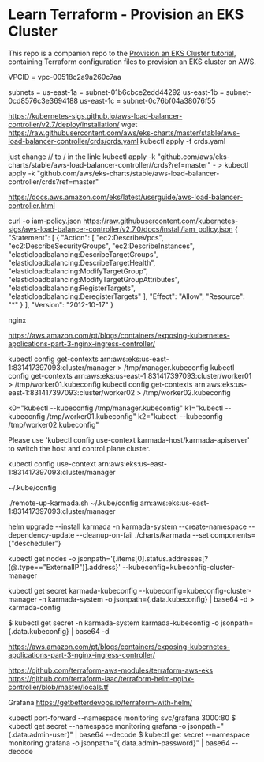# Learn Terraform - Provision an EKS Cluster

This repo is a companion repo to the [Provision an EKS Cluster tutorial](https://developer.hashicorp.com/terraform/tutorials/kubernetes/eks), containing
Terraform configuration files to provision an EKS cluster on AWS.


VPCID = vpc-00518c2a9a260c7aa

subnets = 
us-east-1a = subnet-01b6cbce2edd44292
us-east-1b = subnet-0cd8576c3e3694188
us-east-1c = subnet-0c76bf04a38076f55




https://kubernetes-sigs.github.io/aws-load-balancer-controller/v2.7/deploy/installation/
wget https://raw.githubusercontent.com/aws/eks-charts/master/stable/aws-load-balancer-controller/crds/crds.yaml
kubectl apply -f crds.yaml

just change // to / in the link:
kubectl apply -k "github.com/aws/eks-charts/stable/aws-load-balancer-controller//crds?ref=master" - >
kubectl apply -k "github.com/aws/eks-charts/stable/aws-load-balancer-controller/crds?ref=master"

https://docs.aws.amazon.com/eks/latest/userguide/aws-load-balancer-controller.html


curl -o iam-policy.json https://raw.githubusercontent.com/kubernetes-sigs/aws-load-balancer-controller/v2.7.0/docs/install/iam_policy.json
{
    "Statement": [
        {
            "Action": [
                "ec2:DescribeVpcs",
                "ec2:DescribeSecurityGroups",
                "ec2:DescribeInstances",
                "elasticloadbalancing:DescribeTargetGroups",
                "elasticloadbalancing:DescribeTargetHealth",
                "elasticloadbalancing:ModifyTargetGroup",
                "elasticloadbalancing:ModifyTargetGroupAttributes",
                "elasticloadbalancing:RegisterTargets",
                "elasticloadbalancing:DeregisterTargets"
            ],
            "Effect": "Allow",
            "Resource": "*"
        }
    ],
    "Version": "2012-10-17"
}


nginx

https://aws.amazon.com/pt/blogs/containers/exposing-kubernetes-applications-part-3-nginx-ingress-controller/



kubectl config get-contexts arn:aws:eks:us-east-1:831417397093:cluster/manager > /tmp/manager.kubeconfig
kubectl config get-contexts arn:aws:eks:us-east-1:831417397093:cluster/worker01 > /tmp/worker01.kubeconfig
kubectl config get-contexts arn:aws:eks:us-east-1:831417397093:cluster/worker02 > /tmp/worker02.kubeconfig


k0="kubectl --kubeconfig /tmp/manager.kubeconfig"
k1="kubectl --kubeconfig /tmp/worker01.kubeconfig"
k2="kubectl --kubeconfig /tmp/worker02.kubeconfig"


Please use 'kubectl config use-context karmada-host/karmada-apiserver' to switch the host and control plane cluster.

kubectl config use-context arn:aws:eks:us-east-1:831417397093:cluster/manager

~/.kube/config

./remote-up-karmada.sh ~/.kube/config arn:aws:eks:us-east-1:831417397093:cluster/manager


helm upgrade --install karmada -n karmada-system --create-namespace --dependency-update --cleanup-on-fail ./charts/karmada --set components={"descheduler"}

kubectl get nodes -o jsonpath='{.items[0].status.addresses[?(@.type==\"ExternalIP\")].address}' --kubeconfig=kubeconfig-cluster-manager

kubectl get secret karmada-kubeconfig --kubeconfig=kubeconfig-cluster-manager -n karmada-system -o jsonpath={.data.kubeconfig} | base64 -d > karmada-config



$ kubectl get secret -n karmada-system karmada-kubeconfig -o jsonpath={.data.kubeconfig} | base64 -d

https://aws.amazon.com/pt/blogs/containers/exposing-kubernetes-applications-part-3-nginx-ingress-controller/

https://github.com/terraform-aws-modules/terraform-aws-eks
https://github.com/terraform-iaac/terraform-helm-nginx-controller/blob/master/locals.tf


Grafana
https://getbetterdevops.io/terraform-with-helm/

kubectl port-forward --namespace monitoring svc/grafana 3000:80
$ kubectl get secret --namespace monitoring grafana -o jsonpath="{.data.admin-user}" | base64 --decode 
$ kubectl get secret --namespace monitoring grafana -o jsonpath="{.data.admin-password}" | base64 --decode


